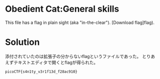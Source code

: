 # Obedient Cat:General skills
This file has a flag in plain sight (aka "in-the-clear"). [Download flag]flag).

# Solution
添付されていたのは拡張子の分からないflagというファイルであった。
とりあえずテキストエディタで開くとflagが得られた。

`picoCTF{s4n1ty_v3r1f13d_f28ac910}`

